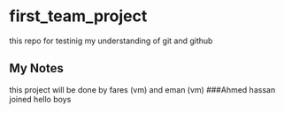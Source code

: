 # first_team_project
this repo for testinig my understanding of git and github
## My Notes
this project will be done by fares (vm) and eman (vm)
###Ahmed hassan joined
hello boys
